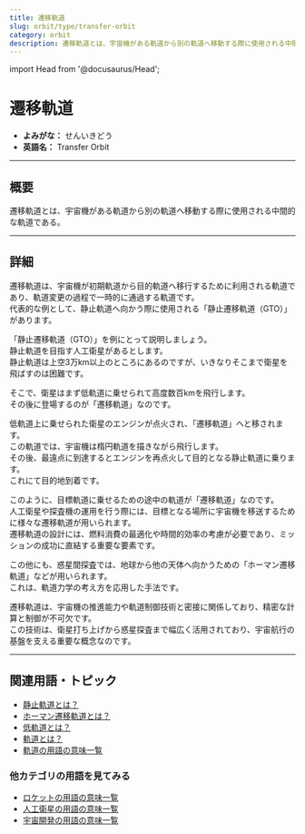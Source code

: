 ```yaml
---
title: 遷移軌道
slug: orbit/type/transfer-orbit
category: orbit
description: 遷移軌道とは、宇宙機がある軌道から別の軌道へ移動する際に使用される中間的な軌道である。
---
```


import Head from '@docusaurus/Head';

<Head>
  <script type="application/ld+json">
    {`{
      "@context": "https://schema.org",
      "@type": "DefinedTerm",
      "name": "遷移軌道",
      "inDefinedTermSet": "https://www.space-portal.org",
      "termCode": "orbit/type/transfer-orbit",
      "description": "遷移軌道とは、宇宙機がある軌道から別の軌道へ移動する際に使用される中間的な軌道である。",
      "url": "https://www.space-portal.org/docs/orbit/type/transfer-orbit"
    }`}
  </script>
</Head>

# 遷移軌道

- **よみがな：** せんいきどう  
- **英語名：** Transfer Orbit  

---

## 概要

遷移軌道とは、宇宙機がある軌道から別の軌道へ移動する際に使用される中間的な軌道である。

---

## 詳細

遷移軌道は、宇宙機が初期軌道から目的軌道へ移行するために利用される軌道であり、軌道変更の過程で一時的に通過する軌道です。  
代表的な例として、静止軌道へ向かう際に使用される「静止遷移軌道（GTO）」があります。  

「静止遷移軌道（GTO）」を例にとって説明しましょう。  
静止軌道を目指す人工衛星があるとします。  
静止軌道は上空3万km以上のところにあるのですが、いきなりそこまで衛星を飛ばすのは困難です。  

そこで、衛星はまず低軌道に乗せられて高度数百kmを飛行します。  
その後に登場するのが「遷移軌道」なのです。  

低軌道上に乗せられた衛星のエンジンが点火され、「遷移軌道」へと移されます。  
この軌道では、宇宙機は楕円軌道を描きながら飛行します。  
その後、最遠点に到達するとエンジンを再点火して目的となる静止軌道に乗ります。  
これにて目的地到着です。  

このように、目標軌道に乗せるための途中の軌道が「遷移軌道」なのです。  
人工衛星や探査機の運用を行う際には、目標となる場所に宇宙機を移送するために様々な遷移軌道が用いられます。  
遷移軌道の設計には、燃料消費の最適化や時間的効率の考慮が必要であり、ミッションの成功に直結する重要な要素です。  

この他にも、惑星間探査では、地球から他の天体へ向かうための「ホーマン遷移軌道」などが用いられます。  
これは、軌道力学の考え方を応用した手法です。  

遷移軌道は、宇宙機の推進能力や軌道制御技術と密接に関係しており、精密な計算と制御が不可欠です。  
この技術は、衛星打ち上げから惑星探査まで幅広く活用されており、宇宙航行の基盤を支える重要な概念なのです。

---

## 関連用語・トピック

- [静止軌道とは？](/orbit/type/geostationary-orbit)  
- [ホーマン遷移軌道とは？](/orbit/type/hohmann-transfer-orbit)  
- [低軌道とは？](/orbit/type/low-earth-orbit)  
- [軌道とは？](/orbit/orbit)
- [軌道の用語の意味一覧](/category/orbit)

### 他カテゴリの用語を見てみる
- [ロケットの用語の意味一覧](/category/rocket)
- [人工衛星の用語の意味一覧](/category/satellite)
- [宇宙開発の用語の意味一覧](/category/glossary)
